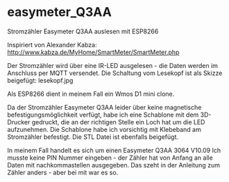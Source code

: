 # easymeter_Q3AA
Stromzähler Easymeter Q3AA auslesen mit ESP8266

Inspiriert von Alexander Kabza:
http://www.kabza.de/MyHome/SmartMeter/SmartMeter.php

Der Stromzähler wird über eine IR-LED ausgelesen - die Daten werden im Anschluss per MQTT versendet.
Die Schaltung vom Lesekopf ist als Skizze beigefügt: lesekopf.jpg

Als ESP8266 dient in meinem Fall ein Wmos D1 mini clone.

Da der Stromzähler Easymeter Q3AA leider über keine magnetische befestigungsmöglichkeit verfügt, habe ich eine Schablone mit dem 3D-Drucker gedruckt, die an der richtigen Stelle ein Loch hat um die LED aufzunehmen.
Die Schablone habe ich vorsichtig mit Klebeband am Stromzähler befestigt.
Die STL Datei ist ebenfalls beigefügt.

In meinem Fall handelt es sich um einen Easymeter Q3AA 3064 V10.09
Ich musste keine PIN Nummer eingeben - der Zähler hat von Anfang an alle Daten mit nachkommastellen ausgegeben. Das szeht in der Anleitung zum Zähler anders - aber bei mit war es so.

